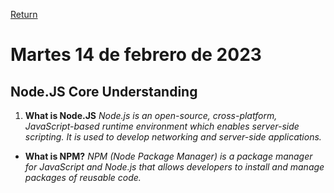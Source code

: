 [Return](https://github.com/LuisVA29/core-code-from-scratch-readme)
# Martes 14 de febrero de 2023
## Node.JS Core Understanding 
1. **What is Node.JS** 
    _Node.js is an open-source, cross-platform, JavaScript-based runtime environment which enables server-side scripting. It is used to develop networking and        server-side applications._
  - **What is NPM?**
    _NPM (Node Package Manager) is a package manager for JavaScript and Node.js that allows developers to install and manage packages of reusable code._
